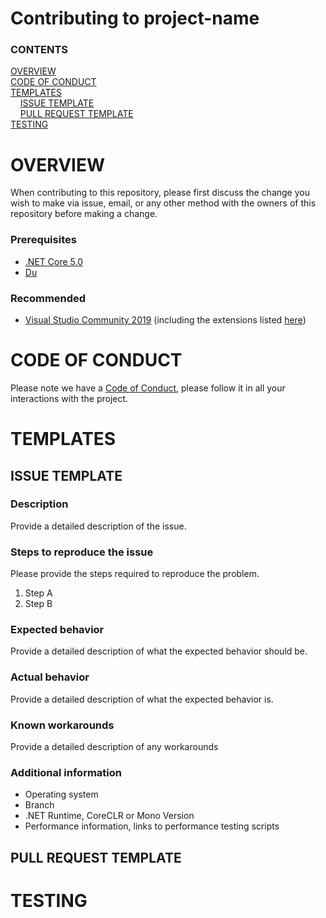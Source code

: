 # Contributing to project-name

### CONTENTS
[OVERVIEW](#overview)<br>
[CODE OF CONDUCT](#code-of-conduct)<br>
[TEMPLATES](#templates)<br>
&nbsp;&nbsp;&nbsp;&nbsp;[ISSUE TEMPLATE](#issue-template)<br>
&nbsp;&nbsp;&nbsp;&nbsp;[PULL REQUEST TEMPLATE](#pull-request-template)<br>
[TESTING](#testing)<br>

# OVERVIEW
When contributing to this repository, please first discuss the change you wish to make via issue, email, or any other method with the owners of this repository before making a change.

### Prerequisites
* [.NET Core 5.0](https://dotnet.microsoft.com/download/dotnet-core)
* [Du](https://github.com/APrettyCoolProgram/Du)

### Recommended
* [Visual Studio Community 2019](https://visualstudio.microsoft.com/vs/) (including the extensions listed [here](https://github.com/APrettyCoolProgram/my-development-environment))

# CODE OF CONDUCT
Please note we have a [Code of Conduct](code-of-conduct.md), please follow it in all your interactions with the project.

# TEMPLATES

## ISSUE TEMPLATE

### Description
Provide a detailed description of the issue.

### Steps to reproduce the issue
Please provide the steps required to reproduce the problem.
1. Step A
2. Step B

### Expected behavior
Provide a detailed description of what the expected behavior should be.

### Actual behavior
Provide a detailed description of what the expected behavior is.

### Known workarounds
Provide a detailed description of any workarounds

### Additional information
* Operating system
* Branch
* .NET Runtime, CoreCLR or Mono Version
* Performance information, links to performance testing scripts

## PULL REQUEST TEMPLATE

# TESTING